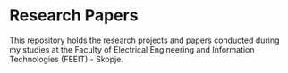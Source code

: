 # Research Papers

This repository holds the research projects and papers conducted during my studies at the Faculty of Electrical Engineering and Information Technologies (FEEIT) - Skopje.
